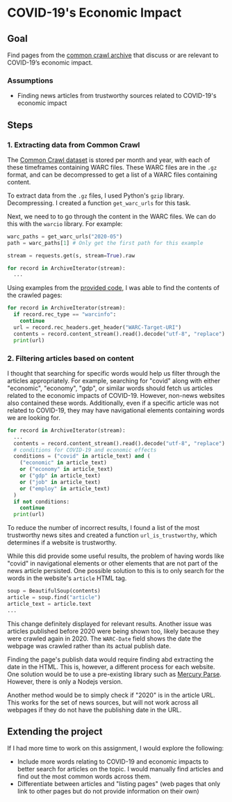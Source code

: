 # COVID-19's Economic Impact

## Goal

Find pages from the [common crawl archive](https://commoncrawl.org/) that discuss or are relevant to COVID-19’s economic impact.

### Assumptions

- Finding news articles from trustworthy sources related to COVID-19's economic impact

## Steps

### 1. Extracting data from Common Crawl

The [Common Crawl dataset](https://commoncrawl.org/the-data/get-started/) is stored per month and year, with each of these timeframes containing WARC files. These WARC files are in the `.gz` format, and can be decompressed to get a list of a WARC files containing content.

To extract data from the `.gz` files, I used Python's `gzip` library. Decompressing. I created a function `get_warc_urls` for this task.

Next, we need to to go through the content in the WARC files. We can do this with the `warcio` library. For example:

```python
warc_paths = get_warc_urls("2020-05")
path = warc_paths[1] # Only get the first path for this example

stream = requests.get(s, stream=True).raw

for record in ArchiveIterator(stream):
  ...
```

Using examples from the [provided code](https://github.com/code402/warc-benchmark/blob/master/python/go.py), I was able to find the contents of the crawled pages:

```python
for record in ArchiveIterator(stream):
  if record.rec_type == "warcinfo":
    continue
  url = record.rec_headers.get_header("WARC-Target-URI")
  contents = record.content_stream().read().decode("utf-8", "replace").lower()
  print(url)
```

### 2. Filtering articles based on content

I thought that searching for specific words would help us filter through the articles appropriately. For example, searching for "covid" along with either "economic", "economy", "gdp", or similar words should fetch us articles related to the economic impacts of COVID-19. However, non-news websites also contained these words. Additionally, even if a specific article was not related to COVID-19, they may have navigational elements containing words we are looking for.

```python
for record in ArchiveIterator(stream):
  ...
  contents = record.content_stream().read().decode("utf-8", "replace").lower()
  # conditions for COVID-19 and economic effects
  conditions = ("covid" in article_text) and (
    ("economic" in article_text)
    or ("economy" in article_text)
    or ("gdp" in article_text)
    or ("job" in article_text)
    or ("employ" in article_text)
  )
  if not conditions:
    continue
  print(url)
```

To reduce the number of incorrect results, I found a list of the most trustworthy news sites and created a function `url_is_trustworthy`, which determines if a website is trustworthy.

While this did provide some useful results, the problem of having words like "covid" in navigational elements or other elements that are not part of the news article persisted. One possible solution to this is to only search for the words in the website's `article` HTML tag.

```python
soup = BeautifulSoup(contents)
article = soup.find("article")
article_text = article.text
...
```

This change definitely displayed for relevant results. Another issue was articles published before 2020 were being shown too, likely because they were crawled again in 2020. The `WARC-Date` field shows the date the webpage was crawled rather than its actual publish date.

Finding the page's publish data would require finding abd extracting the date in the HTML. This is, however, a different process for each website. One solution would be to use a pre-existing library such as [Mercury Parse](https://github.com/postlight/mercury-parser). However, there is only a Nodejs version.

Another method would be to simply check if "2020" is in the article URL. This works for the set of news sources, but will not work across all webpages if they do not have the publishing date in the URL.

## Extending the project

If I had more time to work on this assignment, I would explore the following:

- Include more words relating to COVID-19 and economic impacts to better search for articles on the topic. I would manually find articles and find out the most common words across them.
- Differentiate between articles and "listing pages" (web pages that only link to other pages but do not provide information on their own)